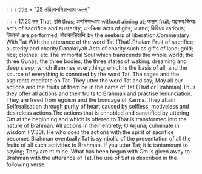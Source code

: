 +++
title = "25 तदित्यनभिसन्धाय फलम्"

+++
17.25 तत् That; इति thus; अनभिसन्धाय without aiming at; फलम् fruit;
यज्ञतपःक्रियाः acts of sacrifice and austerity; दानक्रियाः acts of gits;
च and; विविधाः various; क्रियन्ते are performed; मोक्षकाङ्क्षिभिः by the
seekers of liberation.Commentary With Tat With the utterance of the word
Tat (That).Phalam Fruit of sacrifice; austerity and charity.Danakriyah
Acts of charity such as gifts of land; gold; rice; clothes; etc.The
immortal Soul which transcends the whole world; the three Gunas; the
three bodies; the three,states of waking; dreaming and deep sleep; which
illumines everything; which is the basis of all; and the source of
everything is connoted by the word Tat. The sages and the aspirants
meditate on Tat. They utter the word Tat and say; May all our actions
and the fruits of them be in the name of Tat (That or Brahman).Thus they
offer all actions and their fruits to Brahman and practise renunciation.
They are freed from egoism and the bondage of Karma. They attain
Selfrealisation through purity of heart caused by selfless; motiveless
and desireless actions.The actions that is ennobled and sanctified by
uttering Om at the beginning and which is offered to That is transformed
into the nature of Brahman. All actions in their entirety; O Arjuna;
culminate in wisdom (IV.33). He who does the actions with the spirit of
sacrifice becomes Brahman eventually.Tat is symbolic of the presentation
of all the fruits of all such activities to Brahman. If you utter Tat;
it is tantamount to saying; They are nt mine. What has been begun with
Om is given away to Brahman with the utterance of Tat.The use of Sat is
described in the following verse.
